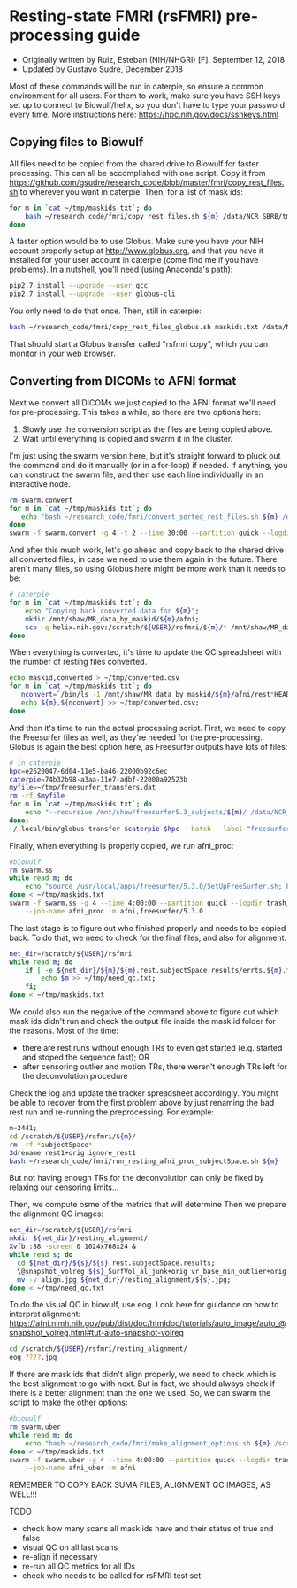 # Resting-state FMRI (rsFMRI) pre-processing guide
* Originally written by Ruiz, Esteban (NIH/NHGRI) [F], September 12, 2018
* Updated by Gustavo Sudre, December 2018

Most of these commands will be run in caterpie, so ensure a common environment
for all users. For them to work, make sure you have SSH keys set up to connect
to Biowulf/helix, so you don't have to type your password every time. More instructions here: https://hpc.nih.gov/docs/sshkeys.html

## Copying files to Biowulf
All files need to be copied from the shared drive to Biowulf for faster
processing. This can all be accomplished with one script. Copy it from
https://github.com/gsudre/research_code/blob/master/fmri/copy_rest_files.sh
to wherever you want in caterpie. Then, for a list of mask ids:

```bash
for m in `cat ~/tmp/maskids.txt`; do
    bash ~/research_code/fmri/copy_rest_files.sh ${m} /data/NCR_SBRB/tmp/ /mnt/shaw/;
done
```

A faster option would be to use Globus. Make sure you have your NIH account
properly setup at http://www.globus.org, and that you have it installed for your
user account in caterpie (come find me if you have problems). In a nutshell,
you'll need (using Anaconda's path):

```bash
pip2.7 install --upgrade --user gcc
pip2.7 install --upgrade --user globus-cli
```

You only need to do that once. Then, still in caterpie:

```bash
bash ~/research_code/fmri/copy_rest_files_globus.sh maskids.txt /data/NCR_SBRB/tmp/ /mnt/shaw/
```

That should start a Globus transfer called "rsfmri copy", which you can monitor
in your web browser.

## Converting from DICOMs to AFNI format
Next we convert all DICOMs we just copied to the AFNI format we'll need for
pre-processing. This takes a while, so there are two options here:

1) Slowly use the conversion script as the files are being copied above.
2) Wait until everything is copied and swarm it in the cluster.

I'm just using the swarm version here, but it's straight forward to pluck out
the command and do it manually (or in a for-loop) if needed. If anything, you
can construct the swarm file, and then use each line individually in an
interactive node.

```bash
rm swarm.convert
for m in `cat ~/tmp/maskids.txt`; do
   echo "bash ~/research_code/fmri/convert_sorted_rest_files.sh ${m} /data/NCR_SBRB/tmp/dcm_mprage /data/NCR_SBRB/tmp/dcm_rsfmri/ /scratch/${USER}/rsfmri/" >> swarm.convert
done
swarm -f swarm.convert -g 4 -t 2 --time 30:00 --partition quick --logdir trash_convert --job-name afni_convert -m afni
```

And after this much work, let's go ahead and copy back to the shared drive all
converted files, in case we need to use them again in the future. There aren't
many files, so using Globus here might be more work than it needs to be:

```bash
# caterpie
for m in `cat ~/tmp/maskids.txt`; do
    echo "Copying back converted data for ${m}";
    mkdir /mnt/shaw/MR_data_by_maskid/${m}/afni;
    scp -q helix.nih.gov:/scratch/${USER}/rsfmri/${m}/* /mnt/shaw/MR_data_by_maskid/${m}/afni/;
done
```

When everything is converted, it's time to update the QC spreadsheet with the
number of resting files converted.

```bash
echo maskid,converted > ~/tmp/converted.csv
for m in `cat ~/tmp/maskids.txt`; do
   nconvert=`/bin/ls -1 /mnt/shaw/MR_data_by_maskid/${m}/afni/rest*HEAD | wc -l`;
   echo ${m},${nconvert} >> ~/tmp/converted.csv;
done
```

And then it's time to run the actual processing script. First, we need to copy
the Freesurfer files as well, as they're needed for the pre-processing. Globus
is again the best option here, as Freesurfer outputs have lots of files:

```bash
# in caterpie
hpc=e2620047-6d04-11e5-ba46-22000b92c6ec
caterpie=74b32b98-a3aa-11e7-adbf-22000a92523b
myfile=~/tmp/freesurfer_transfers.dat
rm -rf $myfile
for m in `cat ~/tmp/maskids.txt`; do 
    echo "--recursive /mnt/shaw/freesurfer5.3_subjects/${m}/ /data/NCR_SBRB/freesurfer5.3_subjects/${m}/" >> $myfile;
done;
~/.local/bin/globus transfer $caterpie $hpc --batch --label "freesurfer copy" < $myfile
```

Finally, when everything is properly copied, we run afni_proc:

```bash
#biowulf
rm swarm.ss
while read m; do 
    echo "source /usr/local/apps/freesurfer/5.3.0/SetUpFreeSurfer.sh; bash ~/research_code/fmri/run_resting_afni_proc_subjectSpace.sh ${m}" >> swarm.ss;
done < ~/tmp/maskids.txt
swarm -f swarm.ss -g 4 --time 4:00:00 --partition quick --logdir trash_ss \
    --job-name afni_proc -m afni,freesurfer/5.3.0
```

The last stage is to figure out who finished properly and needs to be copied
back. To do that, we need to check for the final files, and also for
alignment.

```bash
net_dir=/scratch/${USER}/rsfmri
while read m; do
    if [ -e ${net_dir}/${m}/${m}.rest.subjectSpace.results/errts.${m}.fanaticor+orig.HEAD ]; then
        echo $m >> ~/tmp/need_qc.txt;
    fi;
done < ~/tmp/maskids.txt
```

We could also run the negative of the command above to figure out which mask ids
didn't run and check the output file inside the mask id folder for the reasons.
Most of the time:

* there are rest runs without enough TRs to even get started (e.g. started and
  stoped the sequence fast); OR
* after censoring outlier and motion TRs, there weren't enough TRs left for the
  deconvolution procedure
  
Check the log and update the tracker spreadsheet accordingly. You might be able
to recover from the first problem above by just renaming the bad rest run and
re-running the preprocessing. For example:

```bash
m=2441;
cd /scratch/${USER}/rsfmri/${m}/
rm -rf *subjectSpace*
3drename rest1+orig ignore_rest1
bash ~/research_code/fmri/run_resting_afni_proc_subjectSpace.sh ${m}
```

But not having enough TRs for the deconvolution can only be fixed by relaxing
our censoring limits...

Then, we compute osme of the metrics that will determine 
Then we prepare the alignment QC images:

```bash
net_dir=/scratch/${USER}/rsfmri
mkdir ${net_dir}/resting_alignment/
Xvfb :88 -screen 0 1024x768x24 &
while read s; do
  cd ${net_dir}/${s}/${s}.rest.subjectSpace.results;
  \@snapshot_volreg ${s}_SurfVol_al_junk+orig vr_base_min_outlier+orig align 88;
  mv -v align.jpg ${net_dir}/resting_alignment/${s}.jpg;
done < ~/tmp/need_qc.txt
```

To do the visual QC in biowulf, use eog. Look here for guidance on how to
interpret alignment:
https://afni.nimh.nih.gov/pub/dist/doc/htmldoc/tutorials/auto_image/auto_@snapshot_volreg.html#tut-auto-snapshot-volreg


```bash
cd /scratch/${USER}/rsfmri/resting_alignment/
eog ????.jpg
```

If there are mask ids that didn't align properly, we need to check which is the
best alignment to go with next. But in fact, we should always check if there is
a better alignment than the one we used. So, we can swarm the script to make the
other options:

```bash
#biowulf
rm swarm.uber
while read m; do 
    echo "bash ~/research_code/fmri/make_alignment_options.sh ${m} /scratch/sudregp/rsfmri" >> swarm.uber;
done < ~/tmp/maskids.txt
swarm -f swarm.uber -g 4 --time 4:00:00 --partition quick --logdir trash_uber \
    --job-name afni_uber -m afni
```


REMEMBER TO COPY BACK SUMA FILES, ALIGNMENT QC IMAGES, AS WELL!!!

TODO

* check how many scans all mask ids have and their status of true and false
* visual QC on all last scans
* re-align if necessary
* re-run all QC metrics for all IDs
* check who needs to be called for rsFMRI test set